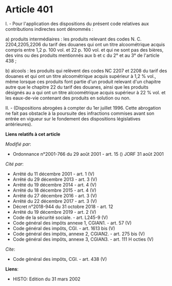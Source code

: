 # Article 401

I. - Pour l'application des dispositions du présent code relatives aux contributions indirectes sont dénommés :

a) produits intermédiaires : les produits relevant des codes N. C. 2204,2205,2206 du tarif des douanes qui ont un titre
alcoométrique acquis compris entre 1,2 p. 100 vol. et 22 p. 100 vol. et qui ne sont pas des bières, des vins ou des produits
mentionnés aux b et c du 2° et au 3° de l'article 438 ;

b) alcools : les produits qui relèvent des codes NC 2207 et 2208 du tarif des douanes et qui ont un titre alcoométrique
acquis supérieur à 1,2 % vol., même lorsque ces produits font partie d'un produit relevant d'un chapitre autre que le
chapitre 22 du tarif des douanes, ainsi que les produits désignés au a qui ont un titre alcoométrique acquis supérieur à 22 %
vol. et les eaux-de-vie contenant des produits en solution ou non.

II. - (Dispositions abrogées à compter du 1er juillet 1996. Cette abrogation ne fait pas obstacle à la poursuite des
infractions commises avant son entrée en vigueur sur le fondement des dispositions législatives antérieures).

**Liens relatifs à cet article**

_Modifié par_:

  - Ordonnance n°2001-766 du 29 août 2001 - art. 15 () JORF 31 août 2001

_Cité par_:

  - Arrêté du 11 décembre 2001 - art. 1 (V)
  - Arrêté du 29 décembre 2013 - art. 3 (V)
  - Arrêté du 19 décembre 2014 - art. 4 (V)
  - Arrêté du 18 décembre 2015 - art. 4 (V)
  - Arrêté du 27 décembre 2016 - art. 3 (V)
  - Arrêté du 22 décembre 2017 - art. 3 (V)
  - Décret n°2018-944 du 31 octobre 2018 - art. 12
  - Arrêté du 19 décembre 2019 - art. 2 (V)
  - Code de la sécurité sociale. - art. L245-9 (V)
  - Code général des impôts annexe 1, CGIAN1. - art. 57 (V)
  - Code général des impôts, CGI. - art. 1613 bis (V)
  - Code général des impôts, annexe 2, CGIAN2. - art. 275 bis (V)
  - Code général des impôts, annexe 3, CGIAN3. - art. 111 H octies (V)

_Cite_:

  - Code général des impôts, CGI. - art. 438 (V)

**Liens**:

  - HISTO: Edition du 31 mars 2002
